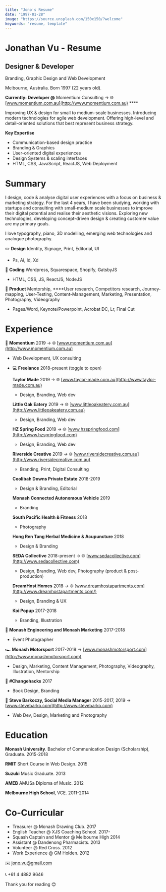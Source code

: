 ```yaml
---
title: "Jono's Resume"
date: "1997-01-28"
image: "https://source.unsplash.com/150x150/?welcome"
keywords: "resume, template"
---
```


# Jonathan Vu - Resume

## Designer & Developer

Branding, Graphic Design and Web Development

Melbourne, Australia. Born 1997 (22 years old).

**Currently: Developer @** Momentium Consulting → 🌐 [www.momentium.com.au](http://www.momentium.com.au) ****

Improving UX & design for small to medium-scale businesses. Introducing modern technologies for agile web development. Offering high-level and detail-oriented solutions that best represent business strategy.

**Key Expertise**

- Communication-based design practice
- Branding & Graphics
- User-oriented digital experiences
- Design Systems & scaling interfaces
- HTML, CSS, JavaScript, ReactJS, Web Deployment

# Summary

I design, code & analyse digital user experiences with a focus on business & marketing strategy. For the last 4 years, I have been studying, working with startups and consulting with small-medium scale businesses to improve their digital potential and realise their aesthetic visions. Exploring new technologies, developing concept-driven design & creating customer value are my primary goals. 

I love typography, piano, 3D modelling, emerging web technologies and analogue photography.

✏️ **Design**
Identity, Signage, Print, Editorial, UI 

- Ps, Ai, Id, Xd

🤖 **Coding**
Wordpress, Squarespace, Shopify, GatsbyJS

- HTML, CSS, JS, ReactJS, NodeJS

💼 **Product**
Mentorship, ****User research, Competitors research, Journey-mapping, User-Testing, Content-Management, Marketing, Presentation, Photography, Videography

- Pages/Word, Keynote/Powerpoint, Acrobat DC, Lr, Final Cut

# Experience

👔 **Momentium** 2019 → 🌐 [www.momentium.com.au](http://www.momentium.com.au)

- Web Development, UX consulting
- 💻 **Freelance** 2018-present (toggle to open)

    **Taylor Made** 2019 → 🌐 [www.taylor-made.com.au](http://www.taylor-made.com.au)

    - Design, Branding, Web dev

    **Little Oak Eatery** 2019 → 🌐 [www.littleoakeatery.com.au](http://www.littleoakeatery.com.au)

    - Design, Branding, Web dev

    **HZ Spring Food** 2019 → 🌐 [www.hzspringfood.com](http://www.hzspringfood.com)

    - Design, Branding, Web dev

    **Riverside Creative** 2019 → 🌐 [www.riversidecreative.com.au](http://www.riversidecreative.com.au)

    - Branding, Print, Digital Consulting

    **Coolibah Downs Private Estate** 2018-2019

    - Design & Branding, Editorial

    **Monash Connected Autonomous Vehicle** 2019

    - Branding

    **South Pacific Health & Fitness** 2018

    - Photography

    **Hong Ren Tang Herbal Medicine & Acupuncture** 2018

    - Design & Branding

    **SEDA Collective** 2018-present → 🌐 [www.sedacollective.com](http://www.sedacollective.com)

    - Design, Branding, Web dev, Photography (product & post-production)

    **DreamHost Homes** 2018 → 🌐 [www.dreamhostapartments.com](http://www.dreamhostapartments.com/)

    - Design, Branding & UX

    **Koi Popup** 2017-2018

    - Branding, Illustration

📸 **Monash Engineering and Monash Marketing** 2017-2018

- Event Photographer

🏎 **Monash Motorsport** 2017-2018 → [www.monashmotorsport.com](http://www.monashmotorsport.com)

- Design, Marketing, Content Management, Photography, Videography, Illustration, Mentorship

📖 **#Changehacks** 2017

- Book Design, Branding

🤝 **Steve Barkoczy, Social Media Manager** 2015-2017, 2019  → [www.stevebarko.com](http://www.stevebarko.com)

- Web Dev, Design, Marketing and Photography

# Education

**Monash University**. Bachelor of Communication Design (Scholarship), Graduate. 2015-2018

**RMIT** Short Course in Web Design. 2015

**Suzuki** Music Graduate. 2013

**AMEB** AMUSa Diploma of Music. 2012

**Melbourne High School**, VCE. 2011-2014

# **Co-Curricular**

- Treasurer @ Monash Drawing Club. 2017
- English Teacher @ XJS Coaching School. 2017-
- Squash Captain and Mentor @ Melbourne High 2014
- Assistant @ Dandenong Pharmacists. 2013
- Volunteer @ Red Cross. 2012
- Work Experience @ GM Holden. 2012

✉️ [jono.vu@gmail.com](mailto:jono.vu@gmail.com)

📞 +61 4 4882 9646

Thank you for reading 😊